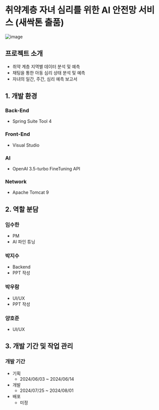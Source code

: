 # 취약계층 자녀 심리를 위한 AI 안전망 서비스 (새싹톤 출품)
![image](https://github.com/user-attachments/assets/6d35e995-d5d1-4f27-aa2f-d6052a195d77)

## 프로젝트 소개
- 취약 계층 지역별 데이터 분석 및 예측
- 채팅을 통한 아동 심리 상태 분석 및 예측
- 자녀의 일간, 주간, 심리 예측 보고서

## 1. 개발 환경
### Back-End
- Spring Suite Tool 4
  
### Front-End
- Visual Studio

### AI
- OpenAI 3.5-turbo FineTuning API

### Network
- Apache Tomcat 9

## 2. 역할 분담
### 임수한
- PM
- AI 파인 튜닝

### 박지수
- Backend
- PPT 작성

### 박우람
- UI/UX
- PPT 작성

### 양호준
- UI/UX

## 3. 개발 기간 및 작업 관리
### 개발 기간
- 기획
  - 2024/06/03 ~ 2024/06/14
- 개발
  - 2024/07/25 ~ 2024/08/01
- 배포
  - 미정
